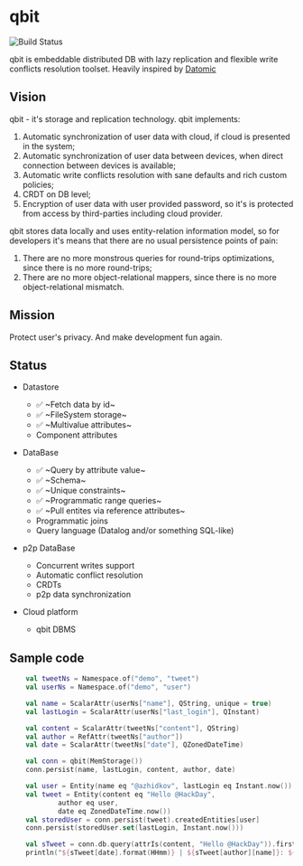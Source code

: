 # qbit
![Build Status](https://travis-ci.com/d-r-q/qbit.svg?branch=master)

qbit is embeddable distributed DB with lazy replication and flexible write conflicts resolution toolset. Heavily inspired by [Datomic](https://www.datomic.com/)

## Vision

qbit - it's storage and replication technology. qbit implements:
 1) Automatic synchronization of user data with cloud, if cloud is presented in the system;
 2) Automatic synchronization of user data between devices, when direct connection between devices is available;
 3) Automatic write conflicts resolution with sane defaults and rich custom policies;
 4) CRDT on DB level;
 5) Encryption of user data with user provided password, so it's is protected from access by third-parties including cloud provider.
 
qbit stores data locally and uses entity-relation information model, so for developers it's means that there are no usual persistence points of pain:
 1) There are no more monstrous queries for round-trips optimizations, since there is no more round-trips;
 2) There are no more object-relational mappers, since there is no more object-relational mismatch.
 
## Mission

Protect user's privacy. And make development fun again.

## Status
 * Datastore
   * :white_check_mark: ~Fetch data by id~
   * :white_check_mark: ~FileSystem storage~
   * :white_check_mark: ~Multivalue attributes~
   * Component attributes
   
 * DataBase
   * :white_check_mark: ~Query by attribute value~
   * :white_check_mark: ~Schema~
   * :white_check_mark: ~Unique constraints~
   * :white_check_mark: ~Programmatic range queries~
   * :white_check_mark: ~Pull entites via reference attributes~
   * Programmatic joins
   * Query language (Datalog and/or something SQL-like)
   
 * p2p DataBase
   * Concurrent writes support
   * Automatic conflict resolution
   * CRDTs
   * p2p data synchronization
   
 * Cloud platform
   * qbit DBMS
   
## Sample code

```kotlin
    val tweetNs = Namespace.of("demo", "tweet")
    val userNs = Namespace.of("demo", "user")

    val name = ScalarAttr(userNs["name"], QString, unique = true)
    val lastLogin = ScalarAttr(userNs["last_login"], QInstant)

    val content = ScalarAttr(tweetNs["content"], QString)
    val author = RefAttr(tweetNs["author"])
    val date = ScalarAttr(tweetNs["date"], QZonedDateTime)

    val conn = qbit(MemStorage())
    conn.persist(name, lastLogin, content, author, date)

    val user = Entity(name eq "@azhidkov", lastLogin eq Instant.now())
    val tweet = Entity(content eq "Hello @HackDay",
            author eq user,
            date eq ZonedDateTime.now())
    val storedUser = conn.persist(tweet).createdEntities[user]
    conn.persist(storedUser.set(lastLogin, Instant.now()))

    val sTweet = conn.db.query(attrIs(content, "Hello @HackDay")).first()
    println("${sTweet[date].format(HHmm)} | ${sTweet[author][name]}: ${sTweet[content]}")
```
